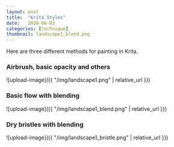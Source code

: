 ```yaml
---
layout: post
title:  "Krita Styles"
date:   2020-06-03
categories: [technique]
thumbnail: landscape1_blend.png
---
```


Here are three different methods for painting in Krita. 

### Airbrush, basic opacity and others

![upload-image]({{ "/img/landscape1.png" | relative_url }})

### Basic flow with blending
 
![upload-image]({{ "/img/landscape1_blend.png" | relative_url }})

### Dry bristles with blending

![upload-image]({{ "/img/landscape1_bristle.png" | relative_url }})


